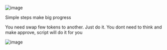 
![image](https://github.com/user-attachments/assets/baa224eb-d04d-4143-992a-71cb6b9c22d7)


Simple steps make big progress


You need swap few tokens to another. Just do it. You dont need to think and make approve, script will do it for you

![image](https://github.com/user-attachments/assets/49f5c4d7-1d04-4971-beba-740481538583)
